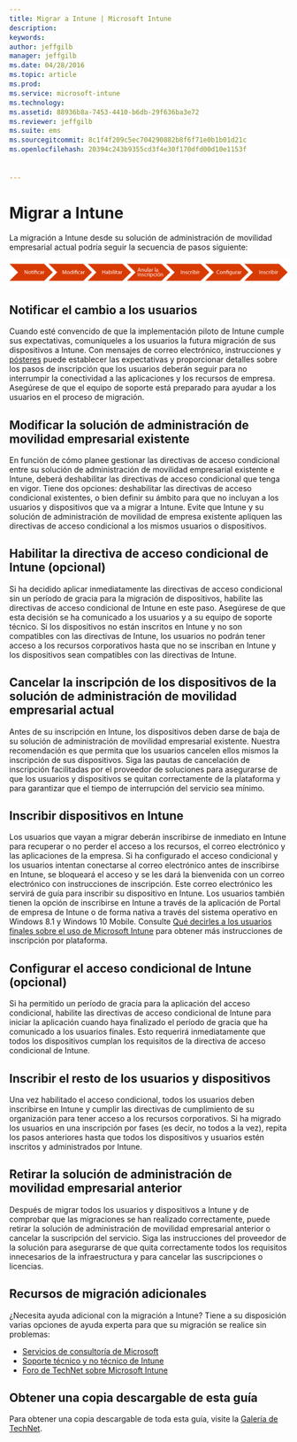 ```yaml
---
title: Migrar a Intune | Microsoft Intune
description: 
keywords: 
author: jeffgilb
manager: jeffgilb
ms.date: 04/28/2016
ms.topic: article
ms.prod: 
ms.service: microsoft-intune
ms.technology: 
ms.assetid: 88936b8a-7453-4410-b6db-29f636ba3e72
ms.reviewer: jeffgilb
ms.suite: ems
ms.sourcegitcommit: 8c1f4f209c5ec704290882b8f6f71e0b1b01d21c
ms.openlocfilehash: 20394c243b9355cd3f4e30f170dfd00d10e1153f


---
```


# Migrar a Intune


La migración a Intune desde su solución de administración de movilidad empresarial actual podría seguir la secuencia de pasos siguiente:

![Pasos de migración para Intune](./media/migrate-intune-steps.png)

## Notificar el cambio a los usuarios

Cuando esté convencido de que la implementación piloto de Intune cumple sus expectativas, comuníqueles a los usuarios la futura migración de sus dispositivos a Intune. Con mensajes de correo electrónico, instrucciones y [pósteres](https://gallery.technet.microsoft.com/Intune-End-User-Enrollment-3a0c9b0c?WT.mc_id=Blog_Intune_General_PCIT) puede establecer las expectativas y proporcionar detalles sobre los pasos de inscripción que los usuarios deberán seguir para no interrumpir la conectividad a las aplicaciones y los recursos de empresa. Asegúrese de que el equipo de soporte está preparado para ayudar a los usuarios en el proceso de migración.

## Modificar la solución de administración de movilidad empresarial existente

En función de cómo planee gestionar las directivas de acceso condicional entre su solución de administración de movilidad empresarial existente e Intune, deberá deshabilitar las directivas de acceso condicional que tenga en vigor. Tiene dos opciones: deshabilitar las directivas de acceso condicional existentes, o bien definir su ámbito para que no incluyan a los usuarios y dispositivos que va a migrar a Intune.  Evite que Intune y su solución de administración de movilidad de empresa existente apliquen las directivas de acceso condicional a los mismos usuarios o dispositivos.

## Habilitar la directiva de acceso condicional de Intune (opcional)

Si ha decidido aplicar inmediatamente las directivas de acceso condicional sin un período de gracia para la migración de dispositivos, habilite las directivas de acceso condicional de Intune en este paso.  Asegúrese de que esta decisión se ha comunicado a los usuarios y a su equipo de soporte técnico.  Si los dispositivos no están inscritos en Intune y no son compatibles con las directivas de Intune, los usuarios no podrán tener acceso a los recursos corporativos hasta que no se inscriban en Intune y los dispositivos sean compatibles con las directivas de Intune.

## Cancelar la inscripción de los dispositivos de la solución de administración de movilidad empresarial actual

Antes de su inscripción en Intune, los dispositivos deben darse de baja de su solución de administración de movilidad empresarial existente. Nuestra recomendación es que permita que los usuarios cancelen ellos mismos la inscripción de sus dispositivos.  Siga las pautas de cancelación de inscripción facilitadas por el proveedor de soluciones para asegurarse de que los usuarios y dispositivos se quitan correctamente de la plataforma y para garantizar que el tiempo de interrupción del servicio sea mínimo.

## Inscribir dispositivos en Intune

Los usuarios que vayan a migrar deberán inscribirse de inmediato en Intune para recuperar o no perder el acceso a los recursos, el correo electrónico y las aplicaciones de la empresa. Si ha configurado el acceso condicional y los usuarios intentan conectarse al correo electrónico antes de inscribirse en Intune, se bloqueará el acceso y se les dará la bienvenida con un correo electrónico con instrucciones de inscripción. Este correo electrónico les servirá de guía para inscribir su dispositivo en Intune.  Los usuarios también tienen la opción de inscribirse en Intune a través de la aplicación de Portal de empresa de Intune o de forma nativa a través del sistema operativo en Windows 8.1 y Windows 10 Mobile. Consulte [Qué decirles a los usuarios finales sobre el uso de Microsoft Intune](what-to-tell-your-end-users-about-using-microsoft-intune.md) para obtener más instrucciones de inscripción por plataforma.

## Configurar el acceso condicional de Intune (opcional)

Si ha permitido un período de gracia para la aplicación del acceso condicional, habilite las directivas de acceso condicional de Intune para iniciar la aplicación cuando haya finalizado el período de gracia que ha comunicado a los usuarios finales. Esto requerirá inmediatamente que todos los dispositivos cumplan los requisitos de la directiva de acceso condicional de Intune.

## Inscribir el resto de los usuarios y dispositivos

Una vez habilitado el acceso condicional, todos los usuarios deben inscribirse en Intune y cumplir las directivas de cumplimiento de su organización para tener acceso a los recursos corporativos. Si ha migrado los usuarios en una inscripción por fases (es decir, no todos a la vez), repita los pasos anteriores hasta que todos los dispositivos y usuarios estén inscritos y administrados por Intune.

## Retirar la solución de administración de movilidad empresarial anterior

Después de migrar todos los usuarios y dispositivos a Intune y de comprobar que las migraciones se han realizado correctamente, puede retirar la solución de administración de movilidad empresarial anterior o cancelar la suscripción del servicio. Siga las instrucciones del proveedor de la solución para asegurarse de que quita correctamente todos los requisitos innecesarios de la infraestructura y para cancelar las suscripciones o licencias.

## Recursos de migración adicionales

¿Necesita ayuda adicional con la migración a Intune? Tiene a su disposición varias opciones de ayuda experta para que su migración se realice sin problemas:

<!--- - [Microsoft Intune Onboarding](/em/solutions/fasttrack-center-benefit-for-enterprise-mobility-suite-ems)--->
- [Servicios de consultoría de Microsoft](https://www.microsoft.com/en-us/microsoftservices/default.aspx)
- [Soporte técnico y no técnico de Intune](/intune/troubleshoot/how-to-get-support-for-microsoft-intune)
- [Foro de TechNet sobre Microsoft Intune](https://social.technet.microsoft.com/Forums/en-US/home?forum=microsoftintuneprod)

## Obtener una copia descargable de esta guía

Para obtener una copia descargable de toda esta guía, visite la [Galería de TechNet](https://gallery.technet.microsoft.com/Migrating-to-Intune-ea439387).



<!--HONumber=Jun16_HO4-->


